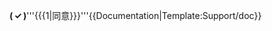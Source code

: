 <span style="font-weight:bold;{{#ifeq:{{#titleparts:{{FULLPAGENAME}}|1}}|Wikipedia:頁面存廢討論||{{#ifeq:{{#titleparts:{{FULLPAGENAME}}|1}}|Wikipedia:檔案存廢討論||background:lightgreen;color:green;}}}}">(&#8201;✓&#8201;)</span>'''{{{1|同意}}}'''<noinclude>{{Documentation|Template:Support/doc}}</noinclude>